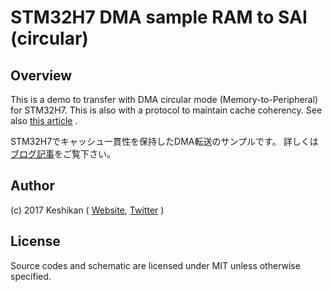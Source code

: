 # STM32H7 DMA sample RAM to SAI (circular)

## Overview

This is a demo to transfer with DMA circular mode (Memory-to-Peripheral) for STM32H7.
This is also with a protocol to maintain cache coherency.
See also [this article](http://www.keshikan.net/gohantabeyo/?p=563) .

STM32H7でキャッシュ一貫性を保持したDMA転送のサンプルです。
詳しくは[ブログ記事](http://www.keshikan.net/gohantabeyo/?p=563)をご覧下さい。


## Author

(c) 2017 Keshikan ( [Website](http://www.keshikan.net/),  [Twitter](https://twitter.com/keshinomi_88pro) )

## License

Source codes and schematic are licensed under MIT unless otherwise specified.
